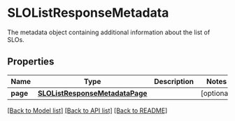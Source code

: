 # SLOListResponseMetadata

The metadata object containing additional information about the list of SLOs.

## Properties

| Name     | Type                                                              | Description | Notes      |
| -------- | ----------------------------------------------------------------- | ----------- | ---------- |
| **page** | [**SLOListResponseMetadataPage**](SLOListResponseMetadataPage.md) |             | [optional] |

[[Back to Model list]](README.md#documentation-for-models) [[Back to API list]](README.md#documentation-for-api-endpoints) [[Back to README]](README.md)

